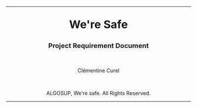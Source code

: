 <hr>
<p  align="center"  style="font-weight: bold; font-size: 30px"> We're Safe </p>

<p  align="center"  style="font-weight: bold; font-size: 18px">Project Requirement Document</p>

<br>

<p  align="center"> Clémentine Curel</p>  

<br>

<p  align="center"> ALGOSUP,  We're safe. All Rights Reserved. </p>

<hr>